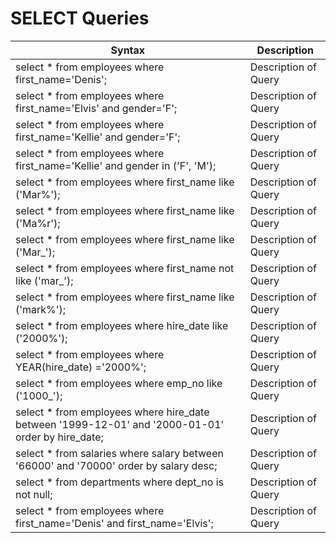 # SELECT Queries


| Syntax      | Description |
| ----------- | ----------- |
| select * from employees where first_name='Denis'; | Description of Query |
| select * from employees where first_name='Elvis' and gender='F'; | Description of Query |
| select * from employees where first_name='Kellie' and gender='F'; | Description of Query |
| select * from employees where first_name='Kellie' and gender in ('F', 'M'); | Description of Query |
| select * from employees where first_name like ('Mar%'); | Description of Query |
| select * from employees where first_name like ('Ma%r'); | Description of Query |
| select * from employees where first_name like ('Mar_'); | Description of Query |
| select * from employees where first_name not like ('mar_'); | Description of Query |
| select * from employees where first_name like ('mark%'); | Description of Query |
| select * from employees where hire_date like ('2000%'); | Description of Query |
| select * from employees where YEAR(hire_date) ='2000%'; | Description of Query |
| select * from employees where emp_no like ('1000_'); | Description of Query |
| select * from employees where hire_date between '1999-12-01' and '2000-01-01' order by hire_date; | Description of Query |
| select * from salaries where salary between '66000' and '70000' order by salary desc; | Description of Query |
| select * from departments where dept_no is not null; | Description of Query |
| select * from employees where first_name='Denis' and first_name='Elvis'; | Description of Query |
